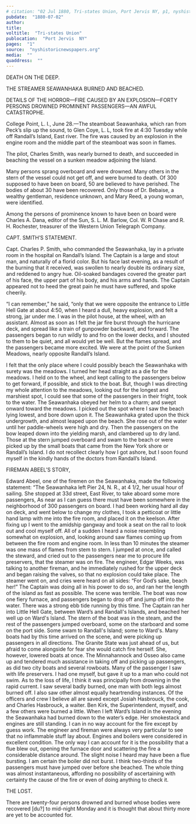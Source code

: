 ```yaml
---
# citation: "02 Jul 1880, Tri-states Union, Port Jervis NY, p1, nyshistoricnewspapers.org."
pubdate:  "1880-07-02"
author: 
title: 
voltitle:  "Tri-states Union"
publocation:  "Port Jervis  NY"
pages:  "1"
source:  "nyshistoricnewspapers.org"
media:  ""
quaddress:  ""
---
```

DEATH ON THE DEEP. 

THE STREAMER SEAWANHAKA BURNED AND BEACHED. 

DETAILS OF THE HORROR—FIRE CAUSED BY AN EXPLOSION—FORTY PERSONS DROWNED PROMINENT PASSENGERS—AN AWFUL CATASTROPHE.  

College Point, L. I., June 28.—The steamboat Seawanhaka, which ran from Peck’s slip up the sound, to Glen Coye, L. L, took fire at 4:30 Tuesday while off Randall’s Island, East river. The fire was caused by an explosion in the engine room and the middle part of the steamboat was soon in flames. 

The pilot, Charles Smith, was nearly burned to death, and succeeded in beaching the vessel on a sunken meadow adjoining the Island. 

Many persons sprang overboard and were drowned. Many others in the stern of the vessel could not get off, and were burned to death. Of 300 supposed to have been on board, 50 are believed to have perished. The bodies of about 30 have been recovered. Only those of Dr. Bebaise, a wealthy gentleman, residence unknown, and Mary Reed, a young woman, were identified. 

Among the persons of prominence known to have been on board were Charles A. Dana, editor of the Sun, S. L. M. Barlow, Col. W. R Chase and R. H. Rochester, treasurer of the Western Union Telegraph Company. 

CAPT. SMITH’S STATEMENT. 

Capt. Charles P. Smith, who commanded the Seawanhaka, lay in a private room in the hospital on Randall’s Island. The Captain is a large and stout man, and naturally of a florid color. But his face last evening, as a result of the burning that it received, was swollen to nearly double its ordinary size, and reddened to angry hue. Oil-soaked bandages covered the greater part of his face, the upper part of his body, and his arms and hands. The Captain appeared not to heed the great pain he must have suffered, and spoke cheerily. 

“I can remember,” he said, “only that we were opposite the entrance to Little Hell Gate at about 4:50, when I heard a dull, heavy explosion, and felt a strong, jar under me. I was in the pilot house, at the wheel, with an assistant. Almost as soon as I felt the jar fire burst through the hurricane deck, and spread like a train of gunpowder backward, and forward. The passengers began to run wildly to and fro on the lower decks, and I shouted to them to be quiet, and all would yet be well. But the flames spread, and the passengers became more excited. We were at the point of the Sunken Meadows, nearly opposite Randall’s Island. 

I felt that the only place where I could possibly beach the Seawanhaka with surety was the meadows. I turned her head straight as a die for the meadows. I held on to the wheel, and kept calling to the passengers below to get forward, if possible, and stick to the boat. But, though I was directing my whole attention to the meadows, looking out for the longest and marshiest spot, I could see that some of the passengers in their fright, took to the water. The Seawanhaka obeyed her helm to a charm; and swept onward toward the meadows. I picked out the spot where I saw the beach lying lowest, and bore down upon it. The Seawanhaka grated upon the thick undergrowth, and almost leaped upon the beach. She rose out of the water until her paddle-wheels were high and dry. Then the passengers on the bow leaped down into the yielding marsh, and clambered up to dry land. Those at the stern jumped overboard and swam to the beach or were picked up by the small boats that came from the New York shore or Randall’s Island. I do not recollect clearly how I got ashore, but I soon found myself in the kindly hands of the doctors from Randall’s Island. 

FIREMAN ABEEL’S STORY, 

Edward Abeel, one of the firemen on the Seawanhaka, made the following statement: “The Seawanhaka left Pier 24, N. R., at 4 1/2, her usual hour of sailing. She stopped at 33d street, East River, to take aboard some more passengers, As near as I can guess there must have been somewhere in the neighborhood of 300 passengers on board. I had been working hard all day on deck, and went below to change my clothes, I took a petticoat or little hand lamp with me into the fire room, and placed it on the keelson. After fixing up I went to the amidship gangway and took a seat on the rail to look out and cool myself off. All of a sudden I heard a noise resembling somewhat on explosion, and, looking around saw flames coming up from between the fire room and engine room. In less than 10 minutes the steamer was one mass of flames from stem to stern. I jumped at once, and called the steward, and cried out to the passengers near me to procure life preservers, that the steamer was on fire. The engineer, Edgar Weeks, was talking to another fireman, and he immediately rushed for the upper deck and began raising the valves, so that no explosion could take place. The steamer went on, and cries were heard on all sides: “For God’s sake, beach her!” The Captain was doing all in his power to do so, and ran her the length of the island as fast as possible. The scene was terrible. The boat was now one fiery furnace, and passengers began to drop off and jump off into the water. There was a strong ebb tide running by this time. The Captain ran her into Little Hell Gate, between Ward’s and Randall's Islands, and beached her well up on Ward's Island. The stern of the boat was in the steam, and the rest of the passengers jumped overboard, some on the starboard and some on the port side. Some swam to Randall's Island; some to Ward's. Many boats had by this time arrived on the scene, and were picking up passengers in all directions. The Granite State was just ahead of us, but afraid to come alongside for fear she would catch fire herself. She, however, lowered boats at once. The Minnahannock and Osseo also came up and tendered much assistance in taking off and picking up passengers, as did two city boats and several rowboats. Many of the passenger I saw with life preservers. I had one myself, but gave it up to a man who could not swim. As to the loss of life, I think it was principally from drowning in the rapid current. I saw several badly burned, one man with both legs almost burned off. I also saw other almost equally heartrending instances. Of the officers and crew I believe all are saved except Josiah Hasbrouck, the cook, and Charles Hasbrouck, a waiter. Ben Kirk, the Superintendent, myself, and a few others were burned a little. When I left Ward’s Island in the evening the Seawanhaka had burned down to the water’s edge. Her smokestack and engines are still standing. I can in no way account for the fire except by guess work. The engineer and fireman were always very particular to see that no inflammable stuff lay about. Engines and boilers were considered in excellent condition. The only way I can account for it is the possibility that a flue blew out, opening the furnace door and scattering the fire a considerable distance around. The slight noise I heard may have been a flue bursting. I am certain the boiler did not burst. I think two-thirds of the passengers must have jumped over before she beached. The whole thing was almost instantaneous, affording no possibility of ascertaining with certainty the cause of the fire or even of doing anything to check it. 

THE LOST. 

There are twenty-four persons drowned and burned whose bodies were recovered [du?] to mid-night Monday and it is thought that about thirty more are yet to be accounted for.
